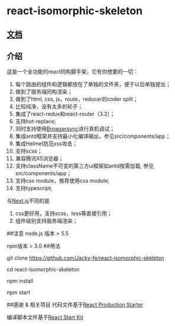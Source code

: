 # react-isomorphic-skeleton
## [文档](./docs/startup.md)

## 介绍
这是一个全功能的react同构脚手架，它有你想要的一切：

1. 每个路由的组件和逻辑都放在了单独的文件夹，便于以后单独提出；
2. 做到了服务端同构渲染；
3. 做到了html, css, js，route，reducer的coder split；
4. 比较纯净，没有太多的轮子；
5. 集成了react-redux和react-router（3.2）；
6. 支持hot-replace;
7. 同时支持使用[Browsersync](https://browsersync.io)进行真机调试；
8. 集成antd框架并支持最小化编译输出，参见src/components/app；
9. 集成Helmet防范xss攻击；
10. 支持scss；
11. 兼容腾讯X5浏览器；
12. 支持className不可变的第三方ui框架如antd按需加载, 参见src/components/app；
13. 支持css module，推荐使用css module;
14. 支持typescript;

与[Next.js](https://github.com/zeit/next.js)不同的是
1. css更好用，支持scss，less等直接引用；
2. 组件级别支持服务端渲染；

##注意
node.js 版本 > 5.5

npm版本 > 3.0
##用法


git clone https://github.com/Jacky-fe/react-isomorphic-skeleton

cd react-isomorphic-skeleton

npm install

npm start 

##感谢 & 相关项目
代码文件基于[React Production Starter](https://github.com/jaredpalmer/react-production-starter)

编译脚本文件基于[React Start Kit](https://github.com/kriasoft/react-starter-kit)
